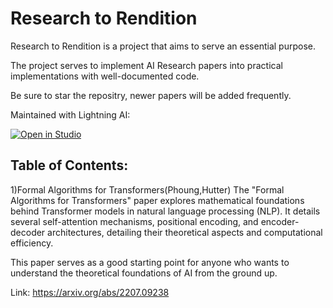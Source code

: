 # Research to Rendition

Research to Rendition is a project that aims to serve an essential purpose. 

The project serves to implement AI Research papers into practical implementations with well-documented code. 

Be sure to star the repositry, newer papers will be added frequently.

Maintained with Lightning AI:

<a target="_blank" href="https://lightning.ai/new?repo_url=https%3A%2F%2Fgithub.com%2FParagEkbote%2FResearch-To-Rendition">
  <img src="https://pl-bolts-doc-images.s3.us-east-2.amazonaws.com/app-2/studio-badge.svg" alt="Open in Studio" />
</a>

## Table of Contents:

1)Formal Algorithms for Transformers(Phoung,Hutter)
The "Formal Algorithms for Transformers" paper explores mathematical foundations behind Transformer models in natural language processing (NLP). It details several self-attention mechanisms, positional encoding, and encoder-decoder architectures, detailing their theoretical aspects and computational efficiency. 

This paper serves as a good starting point for anyone who wants to understand the theoretical foundations of AI from the ground up.

Link: https://arxiv.org/abs/2207.09238




